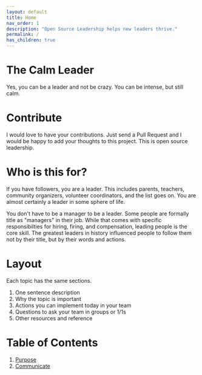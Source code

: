```yaml
---
layout: default
title: Home
nav_order: 1
description: "Open Source Leadership helps new leaders thrive."
permalink: /
has_children: true
---
```


# The Calm Leader
Yes, you can be a leader and not be crazy.  You can be intense, but still calm.

# Contribute
I would love to have your contributions.  Just send a Pull Request and I would be happy to add your thoughts to this project.
This is open source leadership.

# Who is this for?
If you have followers, you are a leader.  This includes parents, teachers, community organizers, volunteer coordinators, and the list goes on.  You are almost certainly a leader in some sphere of life.

You don't have to be a manager to be a leader.
Some people are formally title as "managers" in their job.  While that comes with specific responsibilties for hiring, firing, and compensation, leading people is the core skill.  The greatest leaders in history influenced people to follow them not by their title, but by their words and actions.

# Layout
Each topic has the same sections.

1. One sentence description
2. Why the topic is important
3. Actions you can implement today in your team
4. Questions to ask your team in groups or 1/1s
5. Other resources and reference

# Table of Contents
1. [Purpose](purpose.md)
2. [Communicate](communicate.md)
